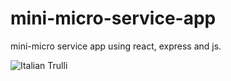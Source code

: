 # mini-micro-service-app
mini-micro service app using react, express and js.


<img src="https://www.xenonstack.com/images/insights/xenonstack-what-are-microservices.png" alt="Italian Trulli">
